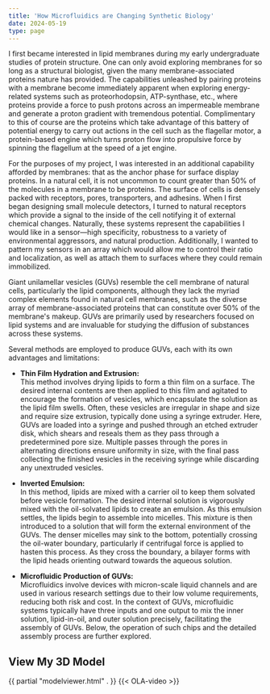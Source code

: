 ```yaml
---
title: 'How Microfluidics are Changing Synthetic Biology'
date: 2024-05-19
type: page
---
```

I first became interested in lipid membranes during my early undergraduate studies of protein structure. One can only avoid exploring membranes for so long as a structural biologist, given the many membrane-associated proteins nature has provided. The capabilities unleashed by pairing proteins with a membrane become immediately apparent when exploring energy-related systems such as proteorhodopsin, ATP-synthase, etc., where proteins provide a force to push protons across an impermeable membrane and generate a proton gradient with tremendous potential. Complimentary to this of course are the proteins which take advantage of this battery of potential energy to carry out actions in the cell such as the flagellar motor, a protein-based engine which turns proton flow into propulsive force by spinning the flagellum at the speed of a jet engine.

For the purposes of my project, I was interested in an additional capability afforded by membranes: that as the anchor phase for surface display proteins. In a natural cell, it is not uncommon to count greater than 50% of the molecules in a membrane to be proteins. The surface of cells is densely packed with receptors, pores, transporters, and adhesins. When I first began designing small molecule detectors, I turned to natural receptors which provide a signal to the inside of the cell notifying it of external chemical changes. Naturally, these systems represent the capabilities I would like in a sensor—high specificity, robustness to a variety of environmental aggressors, and natural production. Additionally, I wanted to pattern my sensors in an array which would allow me to control their ratio and localization, as well as attach them to surfaces where they could remain immobilized.

Giant unilamellar vesicles (GUVs) resemble the cell membrane of natural cells, particularly the lipid components, although they lack the myriad complex elements found in natural cell membranes, such as the diverse array of membrane-associated proteins that can constitute over 50% of the membrane's makeup. GUVs are primarily used by researchers focused on lipid systems and are invaluable for studying the diffusion of substances across these systems.

Several methods are employed to produce GUVs, each with its own advantages and limitations:

- **Thin Film Hydration and Extrusion:**  
  This method involves drying lipids to form a thin film on a surface. The desired internal contents are then applied to this film and agitated to encourage the formation of vesicles, which encapsulate the solution as the lipid film swells. Often, these vesicles are irregular in shape and size and require size extrusion, typically done using a syringe extruder. Here, GUVs are loaded into a syringe and pushed through an etched extruder disk, which shears and reseals them as they pass through a predetermined pore size. Multiple passes through the pores in alternating directions ensure uniformity in size, with the final pass collecting the finished vesicles in the receiving syringe while discarding any unextruded vesicles.

- **Inverted Emulsion:**  
  In this method, lipids are mixed with a carrier oil to keep them solvated before vesicle formation. The desired internal solution is vigorously mixed with the oil-solvated lipids to create an emulsion. As this emulsion settles, the lipids begin to assemble into micelles. This mixture is then introduced to a solution that will form the external environment of the GUVs. The denser micelles may sink to the bottom, potentially crossing the oil-water boundary, particularly if centrifugal force is applied to hasten this process. As they cross the boundary, a bilayer forms with the lipid heads orienting outward towards the aqueous solution.

- **Microfluidic Production of GUVs:**  
  Microfluidics involve devices with micron-scale liquid channels and are used in various research settings due to their low volume requirements, reducing both risk and cost. In the context of GUVs, microfluidic systems typically have three inputs and one output to mix the inner solution, lipid-in-oil, and outer solution precisely, facilitating the assembly of GUVs. Below, the operation of such chips and the detailed assembly process are further explored.

## View My 3D Model
{{ partial "modelviewer.html" . }}
{{< OLA-video >}}